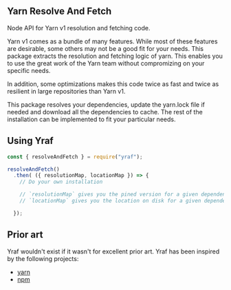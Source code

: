 ## Yarn Resolve And Fetch

Node API for Yarn v1 resolution and fetching code.

Yarn v1 comes as a bundle of many features. While most of these features are desirable, some others may not be a good fit for your needs.
This package extracts the resolution and fetching logic of yarn. This enables you to use the great work of the Yarn team without compromizing on your specific needs.

In addition, some optimizations makes this code twice as fast and twice as resilient in large repositories than Yarn v1.

This package resolves your dependencies, update the yarn.lock file if needed and download all the dependencies to cache. The rest of the installation can be implemented to fit your particular needs.

## Using Yraf

```js
const { resolveAndFetch } = require("yraf");

resolveAndFetch()
  .then( ({ resolutionMap, locationMap }) => {
    // Do your own installation

    // `resolutionMap` gives you the pined version for a given dependency.
    // `locationMap` gives you the location on disk for a given dependency.

  });

```


## Prior art

Yraf wouldn't exist if it wasn't for excellent prior art. Yraf has been inspired by the following projects:

 - [yarn](https://github.com/yarnpkg/yarn)
 - [npm](https://github.com/npm/cli)
